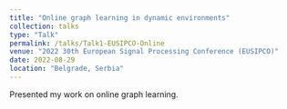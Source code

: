 ```yaml
---
title: "Online graph learning in dynamic environments"
collection: talks
type: "Talk"
permalink: /talks/Talk1-EUSIPCO-Online
venue: "2022 30th European Signal Processing Conference (EUSIPCO)"
date: 2022-08-29
location: "Belgrade, Serbia"
---
```


Presented my work on online graph learning.
